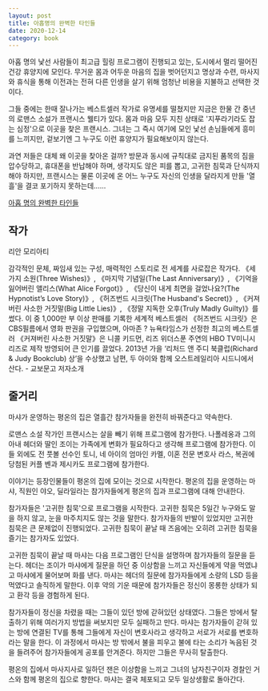 ```yaml
---
layout: post
title: 아홉명의 완벽한 타인들
date: 2020-12-14
category: book
---
```


아홉 명의 낯선 사람들이 최고급 힐링 프로그램이 진행되고 있는, 도시에서 멀리 떨어진 건강 휴양지에 모인다. 무거운 몸과 어두운 마음의 집을 벗어던지고 명상과 수련, 마사지와 휴식을 통해 이전과는 전혀 다른 인생을 살기 위해 엄청난 비용을 지불하고 선택한 것이다.

그들 중에는 한때 잘나가는 베스트셀러 작가로 유명세를 떨쳤지만 지금은 한물 간 중년의 로맨스 소설가 프랜시스 웰티가 있다. 몸과 마음 모두 지친 상태로 '지푸라기라도 잡는 심정'으로 이곳을 찾은 프랜시스. 그녀는 그 즉시 여기에 모인 낯선 손님들에게 흥미를 느끼지만, 겉보기엔 그 누구도 이런 휴양지가 필요해보이지 않는다.

과연 저들은 대체 왜 이곳을 찾아온 걸까? 방문과 동시에 규칙대로 금지된 품목의 짐을 압수당하고, 휴대폰을 반납해야 하며, 생각지도 않은 피를 뽑고, 고귀한 침묵과 단식까지 해야 하지만, 프랜시스는 물론 이곳에 온 어느 누구도 자신의 인생을 달라지게 만들 '열흘'을 결코 포기하지 못하는데......

[아홉 명의 완벽한 타인들](https://www.millie.co.kr/v3/bookdetail/179472171?nav_hidden=y&library_seq=2734134)

## 작가

리안 모리아티

감각적인 문체, 짜임새 있는 구성, 매력적인 스토리로 전 세계를 사로잡은 작가다. 《세 가지 소원(Three Wishes)》, 《마지막 기념일(The Last Anniversary)》, 《기억을 잃어버린 앨리스(What Alice Forgot)》, 《당신이 내게 최면을 걸었나요?(The Hypnotist’s Love Story)》, 《허즈번드 시크릿(The Husband's Secret)》, 《커져버린 사소한 거짓말(Big Little Lies)》, 《정말 지독한 오후(Truly Madly Guilty)》를 썼다. 이 중 1,000만 부 이상 판매를 기록한 세계적 베스트셀러 《허즈번드 시크릿》은 CBS필름에서 영화 판권을 구입했으며, 아마존 ? 뉴욕타임스가 선정한 최고의 베스트셀러 《커져버린 사소한 거짓말》은 니콜 키드먼, 리즈 위더스푼 주연의 HBO TV미니시리즈로 제작 방영되어 큰 인기를 끌었다. 2013년 가을 ‘리처드 앤 주디 북클럽(Richard & Judy Bookclub) 상’을 수상했고 남편, 두 아이와 함께 오스트레일리아 시드니에서 산다. - 교보문고 저자소개

## 줄거리

 마샤가 운영하는 평온의 집은 열흘간 참가자들을 완전히 바꿔준다고 약속한다.

 로맨스 소설 작가인 프랜시스는 살을 빼기 위해 프로그램에 참가한다. 나폴레옹과 그의 아내 헤더와 딸인 조이는 가족에게 변화가 필요하다고 생각해 프로그램에 참가한다. 이들 외에도 전 풋볼 선수인 토니, 네 아이의 엄마인 카멜, 이혼 전문 변호사 라스, 복권에 당첨된 커플 벤과 제시카도 프로그램에 참가한다.

 이야기는 등장인물들이 평온의 집에 모이는 것으로 시작한다. 평온의 집을 운영하는 마샤, 직원인 야오, 딜라일라는 참가자들에게 평온의 집과 프로그램에 대해 안내한다.

 참가자들은 '고귀한 침묵'으로 프로그램을 시작한다. 고귀한 침묵은 5일간 누구와도 말을 하지 않고, 눈을 마주치지도 않는 것을 말한다. 참가자들의 반발이 있었지만 고귀한 침묵은 큰 문제없이 진행되었다. 고귀한 침묵이 끝날 때 즈음에는 오히려 고귀한 침묵을 즐기는 참가자도 있었다.

 고귀한 침묵이 끝날 때 마샤는 다음 프로그램인 단식을 설명하며 참가자들의 질문을 듣는다. 헤더는 조이가 마샤에게 질문을 하던 중 이상함을 느끼고 자신들에게 약을 먹였냐고 마샤에게 물어보며 화를 낸다. 마샤는 헤더의 질문에 참가자들에게 소량의 LSD 등을 먹였다고 솔직하게 말한다. 이후 약의 기운 때문에 참가자들은 정신이 몽롱한 상태가 되고 환각 등을 경험하게 된다.

 참가자들이 정신을 차렸을 때는 그들이 있던 방에 갇혀있던 상태였다. 그들은 방에서 탈출하기 위해 여러가지 방법을 써보지만 모두 실패하고 만다. 마샤는 참가자들이 갇혀 있는 방에 연결된 TV를 통해 그들에게 자신이 변호사라고 생각하고 서로가 서로를 변호하라는 말을 한다. 이 과정에서 마샤는 방 밖에서 불을 피우고 불에 타는 소리가 녹음된 것을 들려주어 참가자들에게 공포를 안겨준다. 하지만 그들은 무사히 탈출한다.

 평온의 집에서 마사지사로 일하던 잰은 이상함을 느끼고 그녀의 남자친구이자 경찰인 거스와 함께 평온의 집으로 향한다. 마샤는 결국 체포되고 모두 일상생활로 돌아간다.